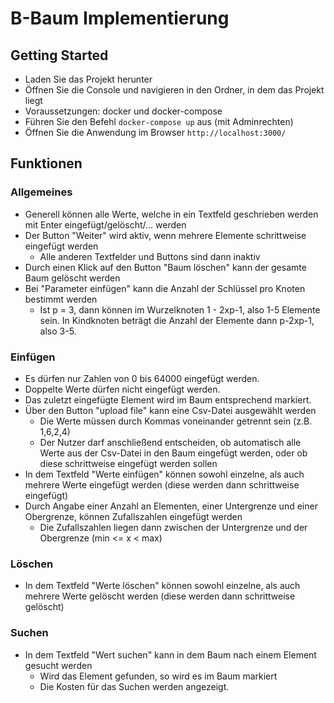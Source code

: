 # B-Baum Implementierung
## Getting Started
* Laden Sie das Projekt herunter
* Öffnen Sie die Console und navigieren in den Ordner, in dem das Projekt liegt
* Voraussetzungen: docker und docker-compose
* Führen Sie den Befehl `docker-compose up` aus (mit Adminrechten)
* Öffnen Sie die Anwendung im Browser `http://localhost:3000/`

## Funktionen
### Allgemeines
* Generell können alle Werte, welche in ein Textfeld geschrieben werden mit Enter eingefügt/gelöscht/... werden
* Der Button "Weiter" wird aktiv, wenn mehrere Elemente schrittweise eingefügt werden
    * Alle anderen Textfelder und Buttons sind dann inaktiv
* Durch einen Klick auf den Button "Baum löschen" kann der gesamte Baum gelöscht werden
* Bei "Parameter einfügen" kann die Anzahl der Schlüssel pro Knoten bestimmt werden
    * Ist p = 3, dann können im Wurzelknoten 1 - 2xp-1, also 1-5 Elemente sein. In Kindknoten beträgt die Anzahl der Elemente dann p-2xp-1, also 3-5.
### Einfügen
* Es dürfen nur Zahlen von 0 bis 64000 eingefügt werden.
* Doppelte Werte dürfen nicht eingefügt werden.
* Das zuletzt eingefügte Element wird im Baum entsprechend markiert.
* Über den Button "upload file" kann eine Csv-Datei ausgewählt werden
    * Die Werte müssen durch Kommas voneinander getrennt sein (z.B. 1,6,2,4)
    * Der Nutzer darf anschließend entscheiden, ob automatisch alle Werte aus der Csv-Datei in den Baum eingefügt werden, oder ob diese schrittweise eingefügt werden sollen
* In dem Textfeld "Werte einfügen" können sowohl einzelne, als auch mehrere Werte eingefügt werden (diese werden dann schrittweise eingefügt)
* Durch Angabe einer Anzahl an Elementen, einer Untergrenze und einer Obergrenze, können Zufallszahlen eingefügt werden
    * Die Zufallszahlen liegen dann zwischen der Untergrenze und der Obergrenze (min <= x < max)
### Löschen
* In dem Textfeld "Werte löschen" können sowohl einzelne, als auch mehrere Werte gelöscht werden (diese werden dann schrittweise gelöscht)
### Suchen
* In dem Textfeld "Wert suchen" kann in dem Baum nach einem Element gesucht werden
    * Wird das Element gefunden, so wird es im Baum markiert
    * Die Kosten für das Suchen werden angezeigt.

